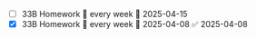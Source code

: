 - [ ] 33B Homework 🔁 every week 📅 2025-04-15
- [x] 33B Homework 🔁 every week 📅 2025-04-08 ✅ 2025-04-08
